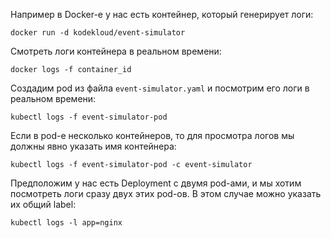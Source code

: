 Например в Docker-е у нас есть контейнер, который генерирует логи:

```shell
docker run -d kodekloud/event-simulator
```

Смотреть логи контейнера в реальном времени:

```shell
docker logs -f container_id
```

Создадим pod из файла `event-simulator.yaml` и посмотрим его логи в реальном времени:

```shell
kubectl logs -f event-simulator-pod
```

Если в pod-е несколько контейнеров, то для просмотра логов мы должны явно указать имя контейнера:

```shell
kubectl logs -f event-simulator-pod -c event-simulator
```

Предположим у нас есть Deployment с двумя pod-ами, и мы хотим посмотреть логи сразу двух этих pod-ов. В этом случае можно указать их общий label:

```shell
kubectl logs -l app=nginx
```